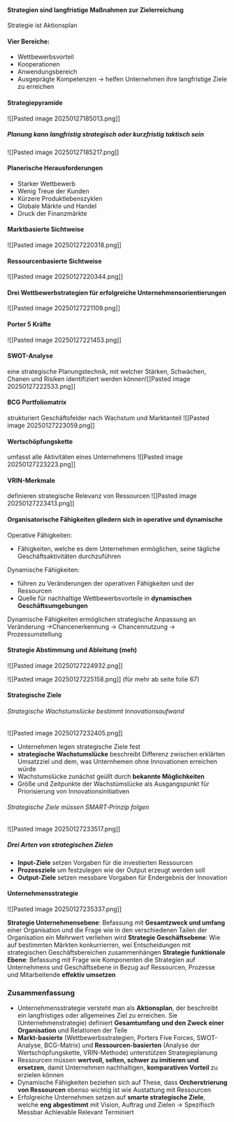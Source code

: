 #### Strategien sind langfristige Maßnahmen zur Zielerreichung
Strategie ist Aktionsplan 
#### Vier Bereiche:
- Wettbewerbsvorteil
- Kooperationen
- Anwendungsbereich
- Ausgeprägte Kompetenzen
-> helfen Unternehmen ihre langfristige Ziele zu erreichen
#### Strategiepyramide
![[Pasted image 20250127185013.png]]

##### Planung kann langfristig strategisch oder kurzfristig taktisch sein
![[Pasted image 20250127185217.png]]

#### Planerische Herausforderungen
- Starker Wettbewerb
- Wenig Treue der Kunden
- Kürzere Produktlebenszyklen
- Globale Märkte und Handel
- Druck der Finanzmärkte

#### Marktbasierte Sichtweise
![[Pasted image 20250127220318.png]]

#### Ressourcenbasierte Sichtweise
![[Pasted image 20250127220344.png]]

#### Drei Wettbewerbstrategien für erfolgreiche Unternehmensorientierungen
![[Pasted image 20250127221109.png]]

#### Porter 5 Kräfte
![[Pasted image 20250127221453.png]]

#### SWOT-Analyse
eine strategische Planungstechnik, mit welcher Stärken, Schwächen, Chanen und Risiken identifiziert werden können![[Pasted image 20250127222533.png]]

#### BCG Portfoliomatrix
strukturiert Geschäftsfelder nach Wachstum und Marktanteil
![[Pasted image 20250127223059.png]]

#### Wertschöpfungskette
umfasst alle Aktivitäten eines Unternehmens
![[Pasted image 20250127223223.png]]

#### VRIN-Merkmale
definieren strategische Relevanz von Ressourcen
![[Pasted image 20250127223413.png]]


#### Organisatorische Fähigkeiten gliedern sich in operative und dynamische

Operative Fähigkeiten:
- Fähigkeiten, welche es dem Unternehmen ermöglichen, seine tägliche Geschäftsaktivitäten durchzuführen

Dynamische Fähigkeiten:
- führen zu Veränderungen der operativen Fähigkeiten und der Ressourcen 
- Quelle für nachhaltige Wettbewerbsvorteile in **dynamischen Geschäftsumgebungen**

Dynamische Fähigkeiten ermöglichen strategische Anpassung an Veränderung
  ->Chancenerkennung -> Chancennutzung -> Prozessumstellung
#### Strategie Abstimmung und Ableitung (meh)
![[Pasted image 20250127224932.png]]

![[Pasted image 20250127225158.png]] (für mehr ab seite folie 67)

#### Strategische Ziele
###### Strategische Wachstumslücke bestimmt Innovationsaufwand
![[Pasted image 20250127232405.png]]
- Unternehmen legen strategische Ziele fest
- **strategische Wachstumslücke** beschreibt Differenz zwischen erklärten Umsatzziel und dem, was Unternhemen ohne Innovationen erreichen würde 
- Wachstumslücke zunächst geüllt durch **bekannte Möglichkeiten**
- Größe und Zeitpunkte der Wachstümslücke als Ausgangspunkt für Priorisierung von Innovationsinitiativen

###### Strategische Ziele müssen SMART-Prinzip folgen
![[Pasted image 20250127233517.png]]

##### Drei Arten von strategischen Zielen
- **Input-Ziele** setzen Vorgaben für die investierten Ressourcen
- **Prozessziele** um festzulegen wie der Output erzeugt werden soll
- **Output-Ziele** setzen messbare Vorgaben für Endergebnis der Innovation

#### Unternehmensstrategie
![[Pasted image 20250127235337.png]]

 **Strategie Unternehmensebene**: Befassung mit **Gesamtzweck und umfang** einer Organisation und die Frage wie in den verschiedenen Tailen der Organisation ein Mehrwert verliehen wird
 **Strategie Geschäftsebene**: Wie auf bestimmten Märkten konkurrierren, wei Entscheidungen mit strategischen Geschäftsbereichen zusammenhängen
**Strategie funktionale Ebene**: Befassung mit Frage wie Komponenten die Strategien auf Unternehmens und Geschäftsebene in Bezug auf Ressourcen, Prozesse und Mitarbeitende **effektiv umsetzen** 
### Zusammenfassung
- Unternehmensstrategie versteht man als **Aktionsplan**, der beschreibt ein langfristiges oder allgemeines Ziel zu erreichen. Sie (Unternehmenstrategie) definiert **Gesamtumfang und den Zweck  einer Organisation** und Relationen der Teile
- **Markt-basierte** (Wettbewerbsstrategien, Porters Five Forces, SWOT-Analyse, BCG-Matrix) und **Ressourcen-basierten** (Analyse der Wertschöpfungskette, VRIN-Methode) unterstützen Strategieplanung
- Ressourcen müssen **wertvoll, selten, schwer zu imitieren und ersetzen**, damit Unternehmen nachhaltigen, **komparativen Vorteil** zu erzielen können
- Dynamische Fähigkeiten beziehen sich auf These, dass **Orcherstrierung von Ressourcen** ebenso wichtig ist wie Austattung mit Ressourcen
- Erfolgreiche Unternehmen setzen auf **smarte strategische Ziele**, welche **eng abgestimmt** mit Vision, Auftrag und Zielen 
->     Spezifisch
	 Messbar
	 Achievable
	 Relevant
	 Terminiert
    
     